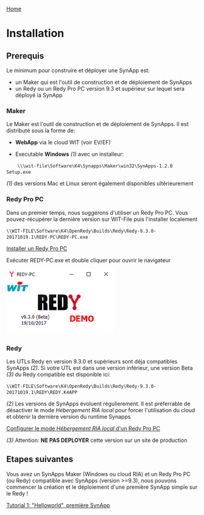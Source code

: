 [Home](/sitemap.md)

# Installation

## Prerequis

Le minimum pour construire et déployer une SynApp est:
* un Maker qui est l'outil de construction et de déploiement de SynApps
* un Redy ou un Redy Pro PC version 9.3 et supérieur sur lequel sera déployé la SynApp

### Maker

Le Maker est l'outil de construction et de déploiement de SynApps. Il est distributé sous la forme de:
* **WebApp** via le cloud WIT (voir EV/EF)

* Executable **Windows** *(1)* avec un installeur:
```
    \\\wit-file\Software\K4\Synapps\Maker\win32\SynApps-1.2.0 Setup.exe 
```

*(1)* des versions Mac et Linux seront également disponibles ultérieurement

### Redy Pro PC 

Dans un premier temps, nous suggérons d'utiliser un Redy Pro PC. Vous pouvez-récupérer la dernière version sur WIT-File puis l'installer localement
```
\\WIT-FILE\Software\K4\OpenRedy\Builds\Redy\Redy-9.3.0-20171019.1\REDY-PC\REDY-PC.exe
```
[Installer un Redy Pro PC](/redy/installProPC.md)

Exécuter REDY-PC.exe et double cliquer pour ouvrir le navigateur

![RedyProPC](assets/RedyProPCexe.PNG)

### Redy

Les UTLs Redy en version 9.3.0 et supérieurs sont déja compatibles SynApps *(2)*.
Si votre UTL est dans une version inférieur, une version Beta *(3)* du Redy compatible est disponible ici:
```
\\WIT-FILE\Software\K4\OpenRedy\Builds\Redy\Redy-9.3.0-20171019.1\REDY\REDY.K4APP
```
*(2)* Les versions de SynApps évoluent régulierement. Il est préferrable de désactiver le mode *Hébergement RIA local* pour forcer l'utilisation du cloud et obtenir la dernière version du runtime Synapps

[Configurer le mode *Hébergement RIA local* d'un Redy Pro PC](/redy/configure.md)

*(3)* Attention: **NE PAS DEPLOYER** cette version sur un site de production

## Etapes suivantes

Vous avez un SynApps Maker (Windows ou cloud RIA) et un Redy Pro PC (ou Redy) compatible avec SynApps (version >=9.3), nous pouvons commencer la création et le déploiement d'une première SynApp simple sur le Redy !

[Tutorial 1: "Helloworld", première SynApp](tutos/tuto01/index.md)